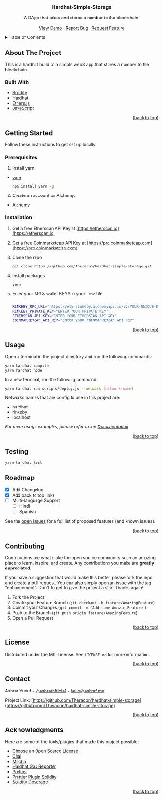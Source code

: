 <div id="top"></div>

<!-- PROJECT INTRO -->
<br />
<div align="center">
  <h3 align="center">Hardhat-Simple-Storage</h3>

  <p align="center">
    A DApp that takes and stores a number to the blockchain.
    <br />
    <br />
    <a href="https://github.com/Theracon/hardhat-simple-storage">View Demo</a>
    ·
    <a href="https://github.com/Theracon/hardhat-simple-storage/issues">Report Bug</a>
    ·
    <a href="https://github.com/Theracon/hardhat-simple-storage/issues">Request Feature</a>
  </p>
</div>

<!-- TABLE OF CONTENTS -->
<details>
  <summary>Table of Contents</summary>
  <ol>
    <li>
      <a href="#about-the-project">About The Project</a>
      <ul>
        <li><a href="#built-with">Built With</a></li>
      </ul>
    </li>
    <li>
      <a href="#getting-started">Getting Started</a>
      <ul>
        <li><a href="#prerequisites">Prerequisites</a></li>
        <li><a href="#installation">Installation</a></li>
      </ul>
    </li>
    <li><a href="#usage">Usage</a></li>
    <li><a href="#testing">Testing</a></li>
    <li><a href="#roadmap">Roadmap</a></li>
    <li><a href="#contributing">Contributing</a></li>
    <li><a href="#license">License</a></li>
    <li><a href="#contact">Contact</a></li>
    <li><a href="#acknowledgments">Acknowledgments</a></li>
  </ol>
</details>

<!-- ABOUT THE PROJECT -->

## About The Project

This is a hardhat build of a simple web3 app that stores a number to the blockchain.

### Built With

- [Solidity](https://docs.soliditylang.org)
- [Hardhat](https://hardhat.org)
- [Ethers.js](https://docs.ethers.io)
- [JavaScript](https://developer.mozilla.org/en-US/docs/Web/JavaScript)

<p align="right">(<a href="#top">back to top</a>)</p>

<!-- GETTING STARTED -->

## Getting Started

Follow these instructions to get set up locally.

### Prerequisites

1. Install yarn.

- [yarn](https://yarnpkg.com/)
  ```sh
  npm install yarn -g
  ```

2. Create an account on Alchemy.

- [Alchemy](https://dashboard.alchemyapi.io/)

### Installation

1. Get a free Etherscan API Key at [https://etherscan.io](https://etherscan.io)
2. Get a free Coinmarketcap API Key at [https://pro.coinmarketcap.com](https://pro.coinmarketcap.com)
3. Clone the repo
   ```sh
   git clone https://github.com/Theracon/hardhat-simple-storage.git
   ```
4. Install packages
   ```sh
   yarn
   ```
5. Enter your API & wallet KEYS in your `.env` file

   ```sh

   RINKEBY_RPC_URL="https://eth-rinkeby.alchemyapi.io/v2/YOUR-UNIQUE-KEY"
   RINKEBY_PRIVATE_KEY="ENTER YOUR PRIVATE KEY"
   ETHERSCAN_API_KEY="ENTER YOUR ETHERSCAN API KEY"
   COINMARKETCAP_API_KEY="ENTER YOUR COINMARKETCAP API KEY"
   ```

<p align="right">(<a href="#top">back to top</a>)</p>

<!-- USAGE EXAMPLES -->

## Usage

Open a terminal in the project directory and run the following commands:

```sh
yarn hardhat compile
yarn hardhat node
```

In a new terminal, run the following command:

```sh
yarn hardhat run scripts/deploy.js --network [network-name]
```

Networks names that are config to use in this project are:

- hardhat
- rinkeby
- localhost

_For more usage examples, please refer to the [Documentation](https://hardhat.org/getting-started)_

<p align="right">(<a href="#top">back to top</a>)</p>

<!-- ROADMAP -->

## Testing

```sh
yarn hardhat test
```

## Roadmap

- [x] Add Changelog
- [x] Add back to top links
- [ ] Multi-language Support
  - [ ] Hindi
  - [ ] Spanish

See the [open issues](https://github.com/Theracon/hardhat-simple-storage/issues) for a full list of proposed features (and known issues).

<p align="right">(<a href="#top">back to top</a>)</p>

<!-- CONTRIBUTING -->

## Contributing

Contributions are what make the open source community such an amazing place to learn, inspire, and create. Any contributions you make are **greatly appreciated**.

If you have a suggestion that would make this better, please fork the repo and create a pull request. You can also simply open an issue with the tag "enhancement".
Don't forget to give the project a star! Thanks again!

1. Fork the Project
2. Create your Feature Branch (`git checkout -b feature/AmazingFeature`)
3. Commit your Changes (`git commit -m 'Add some AmazingFeature'`)
4. Push to the Branch (`git push origin feature/AmazingFeature`)
5. Open a Pull Request

<p align="right">(<a href="#top">back to top</a>)</p>

<!-- LICENSE -->

## License

Distributed under the MIT License. See `LICENSE.md` for more information.

<p align="right">(<a href="#top">back to top</a>)</p>

<!-- CONTACT -->

## Contact

Ashraf Yusuf - [@ashrafofficia1](https://twitter.com/ashrafofficia1) - hello@ashraf.me

Project Link: [https://github.com/Theracon/hardhat-simple-storage](https://github.com/Theracon/hardhat-simple-storage)

<p align="right">(<a href="#top">back to top</a>)</p>

<!-- ACKNOWLEDGMENTS -->

## Acknowledgments

Here are some of the tools/plugins that made this project possible:

- [Choose an Open Source License](https://choosealicense.com)
- [Chai](https://chaijs.org/)
- [Mocha](https://mochajs.org/)
- [Hardhat Gas Reporter](https://www.npmjs.com/package/hardhat-gas-reporter)
- [Prettier](https://prettier.io/docs/en/editors.html)
- [Prettier Plugin Solidity](https://www.npmjs.com/package/prettier-plugin-solidity)
- [Solidity Coverage](https://www.npmjs.com/package/solidity-coverage)

<p align="right">(<a href="#top">back to top</a>)</p>
